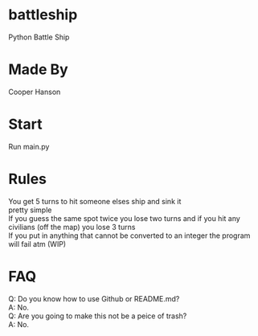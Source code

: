 # battleship
Python Battle Ship
# Made By
Cooper Hanson
# Start
Run main.py
# Rules
You get 5 turns to hit someone elses ship and sink it <br />
pretty simple <br />
If you guess the same spot twice you lose two turns and if you hit any civilians (off the map) you lose 3 turns <br />
If you put in anything that cannot be converted to an integer the program will fail atm (WIP) <br />
# FAQ
Q: Do you know how to use Github or README.md? <br />
A: No. <br />
Q: Are you going to make this not be a peice of trash?<br />
A: No.
